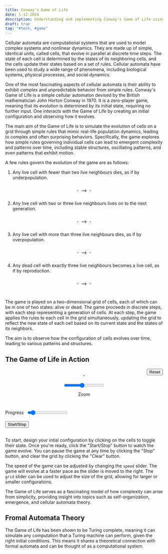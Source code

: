 ```yaml
---
title: Conway's Game of Life
date: 1-12-2024
description: Understanding and implementing Conway's Game of Life using simple rules that mimic real-life population dynamics.
draft: true
tag: "#tech, #game"
---
```

<script type="module" src="/assets/js/gameoflife/main.js" ></script>

Cellular automata are computational systems that are used to model complex systems and nonlinear dynamics. They are made up of simple, identical units, called cells, that evolve in parallel at discrete time steps. The state of each cell is determined by the states of its neighboring cells, and the cells update their states based on a set of rules. Cellular automata have been used to study a wide range of phenomena, including biological systems, physical processes, and social dynamics.

One of the most fascinating aspects of cellular automata is their ability to exhibit complex and unpredictable behavior from simple rules. Conway's Game of Life is a simple cellular automaton devised by the British mathematician John Horton Conway in 1970. It is a zero-player game, meaning that its evolution is determined by its initial state, requiring no further input. One interacts with the Game of Life by creating an initial configuration and observing how it evolves.

The main aim of the Game of Life is to simulate the evolution of cells on a grid through simple rules that mimic real-life population dynamics, leading to complex and often surprising behaviors. Specifically, the game explores how simple rules governing individual cells can lead to emergent complexity and patterns over time, including stable structures, oscillating patterns, and even patterns that exhibit motion.

A few rules govern the evolution of the game are as follows:

1. Any live cell with fewer than two live neighbours dies, as if by underpopulation.

<div class="container" style="display: flex; align-items: center; justify-content: center; text-align: center;">
	<canvas id="lessthantwo"  style="border: 1px solid black;"	>
	</canvas>
    <span style="padding: 10px; color: black !important;">
    -->
    </span>
    <canvas id="lessthantwodead"  style="border: 1px solid black;"	>
	</canvas>
</div>


2. Any live cell with two or three live neighbours lives on to the next generation.

<div class="container" style="display: flex; align-items: center; justify-content: center; text-align: center;">
	<canvas id="twoorthree"  style="border: 1px solid black;"	>
	</canvas>
    <span style="padding: 10px; color: black !important;">
        -->
    </span>
    <canvas id="twoorthreelive"  style="border: 1px solid black;"	>
    </canvas>
</div>

3. Any live cell with more than three live neighbours dies, as if by overpopulation.

<div class="container" style="display: flex; align-items: center; justify-content: center; text-align: center;">
	<canvas id="morethanthree"  style="border: 1px solid black;"	>
	</canvas>
    <span style="padding: 10px; color: black !important;">
    -->
    </span>
    <canvas id="morethanthreedead"  style="border: 1px solid black;"	>
    </canvas>
</div>

4. Any dead cell with exactly three live neighbours becomes a live cell, as if by reproduction.

<div class="container" style="display: flex; align-items: center; justify-content: center; text-align: center;">
	<canvas id="three"  style="border: 1px solid black;">
	</canvas>
    <span style="padding: 10px; color: black !important;">
    -->
    </span>
    <canvas id="threelive"  style="border: 1px solid black;">
    </canvas>
</div>
<br>

The game is played on a two-dimensional grid of cells, each of which can be in one of two states: alive or dead. The game proceeds in discrete steps, with each step representing a generation of cells. At each step, the game applies the rules to each cell in the grid simultaneously, updating the grid to reflect the new state of each cell based on its current state and the states of its neighbors.

The aim is to observe how the configuration of cells evolves over time, leading to various patterns and structures.

## The Game of Life in Action

<div style="text-align: right; width: 100%;">
    <button id="reset">Reset</button>
</div>

<div class="container" style="display: flex; align-items: center; justify-content: center; text-align: center;">
<canvas id="game-of-life"  style="border: 1px solid black;">
</canvas>
</div>
<div class="container" style="display: flex; flex-direction: column; align-items: center; justify-content: center; margin-top: 20px;">
    <input type="range" id="grid-slider" name="speed" min="1" max="10" value="5">
    <label for="speed" style="margin-top: 10px;">Zoom</label>
    <span id="time" style="margin-top: 10px;"></span>
    <span id="population" style="margin-top: 10px;"></span>
</div>

<div class="container" style="display: flex; align-items: center; justify-content: start; margin-top: 20px;">
    <label for="speed" style="margin-right: 10px;">Progress </label>
    <input type="range" id="speed-slider" name="speed" min="10" max="1000" value="100">
</div>


<br>
<div>
    <button id="start-stop" style="margin-right: 10px;">Start/Stop</button>
</div>
<br>

To start, design your intial configuration by clicking on the cells to toggle their state. Once you're ready, click the "Start/Stop" button to watch the game evolve. You can pause the game at any time by clicking the "Stop" button, and clear the grid by clicking the "Clear" button.

The speed of the game can be adjusted by changing the `speed` slider. The game will evolve at a faster pace as the slider is moved to the right. The `grid` slider can be used to adjust the size of the grid, allowing for larger or smaller configurations.

The Game of Life serves as a fascinating model of how complexity can arise from simplicity, providing insight into topics such as self-organization, emergence, and cellular automata theory.


## Fromal Automata Theory

<!-- The Game of Life is a classic example of a cellular automaton,  -->

The Game of Life has been shown to be Turing complete, meaning it can simulate any computation that a Turing machine can perform, given the right initial conditions. This means it shares a theoretical connection with formal automata and can be thought of as a computational system.